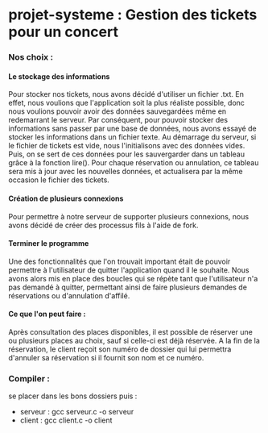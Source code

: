 # projet-systeme : Gestion des tickets pour un concert

### Nos choix :
#### Le stockage des informations
Pour stocker nos tickets, nous avons décidé d'utiliser un fichier .txt. En effet, nous voulions que l'application soit la plus réaliste possible, donc nous voulions pouvoir avoir des données sauvegardées même en redemarrant le serveur. Par conséquent, pour pouvoir stocker des informations sans passer par une base de données, nous avons essayé de stocker les informations dans un fichier texte. Au démarrage du serveur, si le fichier de 
tickets est vide, nous l'initialisons avec des données vides. Puis, on se sert de ces données pour les sauvergarder dans un tableau 
grâce à la fonction lire(). Pour chaque réservation ou annulation, ce tableau sera mis à jour avec les nouvelles données, et actualisera par la même 
occasion le fichier des tickets.

#### Création de plusieurs connexions
Pour permettre à notre serveur de supporter plusieurs connexions, nous avons décidé de créer des processus fils à l'aide de fork.

#### Terminer le programme
Une des fonctionnalités que l'on trouvait important était de pouvoir permettre à l'utilisateur de quitter l'application quand il le souhaite. Nous avons alors mis
en place des boucles qui se répète tant que l'utilisateur n'a pas demandé à quitter, permettant ainsi de faire plusieurs demandes de réservations ou d'annulation d'affilé. 


#### Ce que l'on peut faire :
Après consultation des places disponibles, il est possible de réserver une ou plusieurs places au choix, sauf si celle-ci est déjà réservée. A la fin de la réservation, le client reçoit son numéro de dossier qui lui permettra d'annuler sa réservation si il fournit son nom et ce numéro.

### Compiler :
se placer dans les bons dossiers puis : 
 - serveur : 	gcc serveur.c -o serveur
 - client : 	gcc client.c -o client
